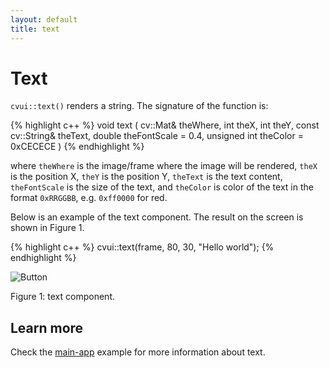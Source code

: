 ```yaml
---
layout: default
title: text
---
```


# Text

`cvui::text()` renders a string. The signature of the function is:

{% highlight c++ %}
void text (
    cv::Mat& theWhere,
    int theX,
    int theY,
    const cv::String& theText,
    double theFontScale = 0.4,
    unsigned int theColor = 0xCECECE
)
{% endhighlight %}

where `theWhere` is the image/frame where the image will be rendered, `theX` is the position X, `theY` is the position Y, `theText` is the text content, `theFontScale` is the size of the text, and `theColor` is color of the text in the format `0xRRGGBB`, e.g. `0xff0000` for red.

Below is an example of the text component. The result on the screen is shown in Figure 1.

{% highlight c++ %}
cvui::text(frame, 80, 30, "Hello world");
{% endhighlight %}

![Button](/img/text.png)
<p class="img-caption">Figure 1: text component.</p>

## Learn more

Check the [main-app](https://github.com/Dovyski/cvui/tree/master/example/src/main-app) example for more information about text.
